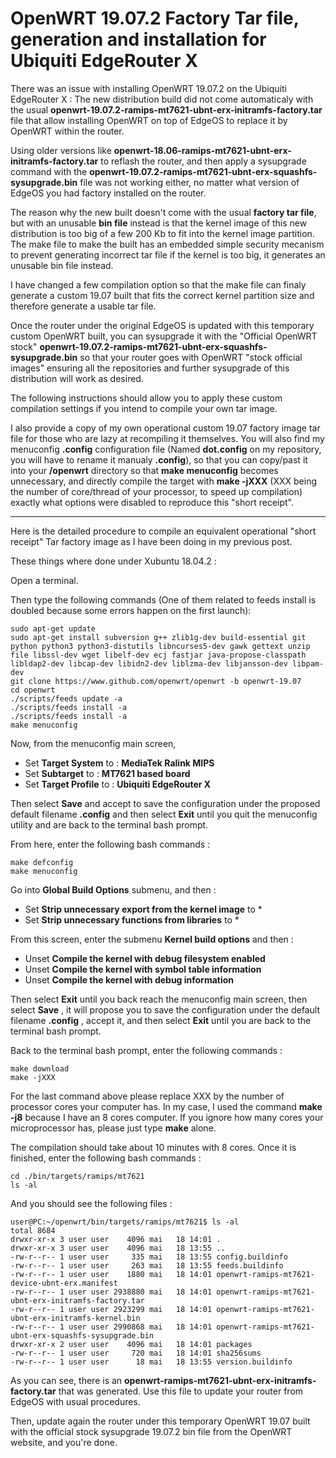 # OpenWRT 19.07.2 Factory Tar file, generation and installation for Ubiquiti EdgeRouter X
  
  
There was an issue with installing OpenWRT 19.07.2 on the Ubiquiti EdgeRouter X : The new distribution build did not come automaticaly with the usual **openwrt-19.07.2-ramips-mt7621-ubnt-erx-initramfs-factory.tar** file that allow installing OpenWRT on top of EdgeOS to replace it by OpenWRT within the router.

Using older versions like **openwrt-18.06-ramips-mt7621-ubnt-erx-initramfs-factory.tar** to reflash the router, and then apply a sysupgrade command with the **openwrt-19.07.2-ramips-mt7621-ubnt-erx-squashfs-sysupgrade.bin** file was not working either, no matter what version of EdgeOS you had factory installed on the router.

The reason why the new built doesn't come with the usual **factory tar file**, but with an unusable **bin file** instead is that the kernel image of this new distribution is too big of a few 200 Kb to fit into the kernel image partition. The make file to make the built has an embedded simple security mecanism to prevent generating incorrect tar file if the kernel is too big, it generates an unusable bin file instead.

I have changed a few compilation option so that the make file can finaly generate a custom 19.07 built that fits the correct kernel partition size and therefore generate a usable tar file.

Once the router under the original EdgeOS is updated with this temporary custom OpenWRT built, you can sysupgrade it with the "Official OpenWRT stock" **openwrt-19.07.2-ramips-mt7621-ubnt-erx-squashfs-sysupgrade.bin** so that your router goes with OpenWRT "stock official images" ensuring all the repositories and further sysupgrade of this distribution will work as desired.

The following instructions should allow you to apply these custom compilation settings if you intend to compile your own tar image.  

I also provide a copy of my own operational custom 19.07 factory image tar file for those who are lazy at recompiling it themselves. You will also find my menuconfig **.config** configuration file (Named **dot.config** on my repository, you will have to rename it manualy **.config**), so that you can copy/past it into your **/openwrt** directory so that **make menuconfig** becomes unnecessary, and directly compile the target with **make -jXXX** (XXX being the number of core/thread of your processor, to speed up compilation) exactly what options were disabled to reproduce this "short receipt".

---

Here is the detailed procedure to compile an equivalent operational "short receipt" Tar factory image as I have been doing in my previous post.

These things where done under Xubuntu 18.04.2 : 

Open a terminal.

Then type the following commands (One of them related to feeds install is doubled because some errors happen on the first launch):

```
sudo apt-get update
sudo apt-get install subversion g++ zlib1g-dev build-essential git python python3 python3-distutils libncurses5-dev gawk gettext unzip file libssl-dev wget libelf-dev ecj fastjar java-propose-classpath libldap2-dev libcap-dev libidn2-dev liblzma-dev libjansson-dev libpam-dev
git clone https://www.github.com/openwrt/openwrt -b openwrt-19.07
cd openwrt
./scripts/feeds update -a
./scripts/feeds install -a
./scripts/feeds install -a
make menuconfig
```

Now, from the menuconfig main screen,

- Set **Target System** to : **MediaTek Ralink MIPS**
- Set **Subtarget** to : **MT7621 based board**
- Set **Target Profile** to : **Ubiquiti EdgeRouter X**

Then select **Save** and accept to save the configuration under the proposed default filename **.config** and then select **Exit** until you quit the menuconfig utility and are back to the terminal bash prompt.

From here, enter the following bash commands : 

```
make defconfig
make menuconfig
```

Go into **Global Build Options** submenu, and then : 

- Set **Strip unnecessary export from the kernel image** to *
- Set **Strip unnecessary functions from libraries** to *
 
From this screen, enter the submenu **Kernel build options** and then : 

- Unset **Compile the kernel with debug filesystem enabled**
- Unset **Compile the kernel with symbol table information**
- Unset **Compile the kernel with debug information**

Then select **Exit** until you back reach the menuconfig main screen, then select **Save** , it will propose you to save the configuration under the default filename **.config** , accept it, and then select **Exit** until you are back to the terminal bash prompt.

Back to the terminal bash prompt, enter the following commands : 

```
make download
make -jXXX
```

For the last command above please replace XXX by the number of processor cores your computer has. In my case, I used the command **make -j8** because I have an 8 cores computer. If you ignore how many cores your microprocessor has, please just type **make** alone.

The compilation should take about 10 minutes with 8 cores.
Once it is finished, enter the following bash commands : 

```
cd ./bin/targets/ramips/mt7621
ls -al
```

And you should see the following files : 

```
user@PC:~/openwrt/bin/targets/ramips/mt7621$ ls -al
total 8684
drwxr-xr-x 3 user user    4096 mai   18 14:01 .
drwxr-xr-x 3 user user    4096 mai   18 13:55 ..
-rw-r--r-- 1 user user     335 mai   18 13:55 config.buildinfo
-rw-r--r-- 1 user user     263 mai   18 13:55 feeds.buildinfo
-rw-r--r-- 1 user user    1880 mai   18 14:01 openwrt-ramips-mt7621-device-ubnt-erx.manifest
-rw-r--r-- 1 user user 2938880 mai   18 14:01 openwrt-ramips-mt7621-ubnt-erx-initramfs-factory.tar
-rw-r--r-- 1 user user 2923299 mai   18 14:01 openwrt-ramips-mt7621-ubnt-erx-initramfs-kernel.bin
-rw-r--r-- 1 user user 2990868 mai   18 14:01 openwrt-ramips-mt7621-ubnt-erx-squashfs-sysupgrade.bin
drwxr-xr-x 2 user user    4096 mai   18 14:01 packages
-rw-r--r-- 1 user user     720 mai   18 14:01 sha256sums
-rw-r--r-- 1 user user      18 mai   18 13:55 version.buildinfo
```

As you can see, there is an **openwrt-ramips-mt7621-ubnt-erx-initramfs-factory.tar** that was generated. Use this file to update your router from EdgeOS with usual procedures.

Then, update again the router under this temporary OpenWRT 19.07 built with the official stock sysupgrade 19.07.2 bin file from the OpenWRT website, and you're done. 

